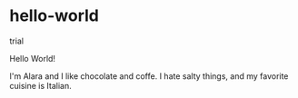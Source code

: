 # hello-world
trial

Hello World!

I'm Alara and I like chocolate and coffe. 
I hate salty things, and my favorite cuisine is Italian.
